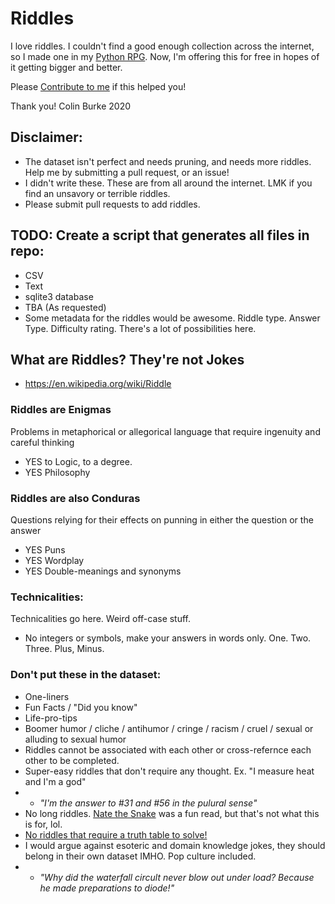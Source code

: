 # Riddles
I love riddles. I couldn't find a good enough collection across the internet, so I made one in my [Python RPG](github.com/crawsome/pyRPG_mini). Now, I'm offering this for free in hopes of it getting bigger and better. 

Please [Contribute to me](https://colinburke.com/contribute) if this helped you!

Thank you! 
Colin Burke 
2020

## Disclaimer:
* The dataset isn't perfect and needs pruning, and needs more riddles. Help me by submitting a pull request, or an issue!
* I didn't write these. These are from all around the internet. LMK if you find an unsavory or terrible riddles. 
* Please submit pull requests to add riddles. 

## TODO: Create a script that generates all files in repo:
* CSV
* Text
* sqlite3 database
* TBA (As requested)
* Some metadata for the riddles would be awesome. Riddle type. Answer Type. Difficulty rating. There's a lot of possibilities here. 

## What are Riddles? They're not Jokes
* https://en.wikipedia.org/wiki/Riddle

### Riddles are **Enigmas**
Problems in metaphorical or allegorical language that require ingenuity and careful thinking
* YES to Logic, to a degree.
* YES Philosophy

### Riddles are also **Conduras**
Questions relying for their effects on punning in either the question or the answer
* YES Puns
* YES Wordplay
* YES Double-meanings and synonyms

### Technicalities:
Technicalities go here. Weird off-case stuff. 
* No integers or symbols, make your answers in words only. One. Two. Three. Plus, Minus. 

### Don't put these in the dataset: 
* One-liners 
* Fun Facts / "Did you know"
* Life-pro-tips
* Boomer humor / cliche / antihumor / cringe / racism / cruel / sexual or alluding to sexual humor
* Riddles cannot be associated with each other or cross-refernce each other to be completed. 
* Super-easy riddles that don't require any thought. Ex. "I measure heat and I'm a god"
* * *"I'm the answer to #31 and #56 in the pulural sense"*
* No long riddles. [Nate the Snake](https://web.archive.org/web/20200329123356/https://natethesnake.com/) was a fun read, but that's not what this is for, lol. 
* [No riddles that require a truth table to solve!](http://brainden.com/forum/topic/373-the-liar-the-truth-tellerand-the-random-answerer/)
* I would argue against esoteric and domain knowledge jokes, they should belong in their own dataset IMHO. Pop culture included. 
* * *"Why did the waterfall circult never blow out under load? Because he made preparations to diode!"*


